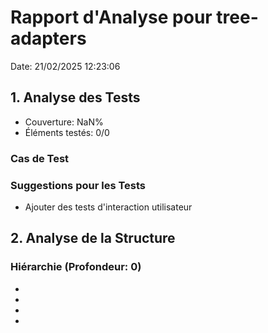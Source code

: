 # Rapport d'Analyse pour tree-adapters

Date: 21/02/2025 12:23:06

## 1. Analyse des Tests

- Couverture: NaN%
- Éléments testés: 0/0

### Cas de Test

### Suggestions pour les Tests

- Ajouter des tests d'interaction utilisateur

## 2. Analyse de la Structure

### Hiérarchie (Profondeur: 0)

- <Node>
- <DefaultTreeAdapterMap>
- <Node>
- <template>
- <template>
- <ElementLocation>
- <template>
- <template>

### Accessibilité

- Tags sémantiques:
- Attributs ARIA: Aucun

### Problèmes Sémantiques

- Pas de balise header sémantique
- Pas de balise main ou section pour le contenu principal

### Suggestions pour la Structure

- Ajouter des attributs ARIA pour améliorer l'accessibilité
- Utiliser des balises HTML sémantiques appropriées

## 3. Analyse des Styles

### Support des Thèmes

- Thèmes détectés: Aucun
- Variables utilisées:

### Mise en Page

- Type: flex
- Propriétés:

### Réactivité

- Media Queries: Aucune

### Suggestions pour les Styles

- Aucun fichier de style trouvé
